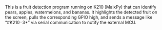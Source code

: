 This is a fruit detection program running on K210 (MaixPy) that can identify pears, apples, watermelons, and bananas. It highlights the detected fruit on the screen, pulls the corresponding GPIO high, and sends a message like “#K210=3*” via serial communication to notify the external MCU.
